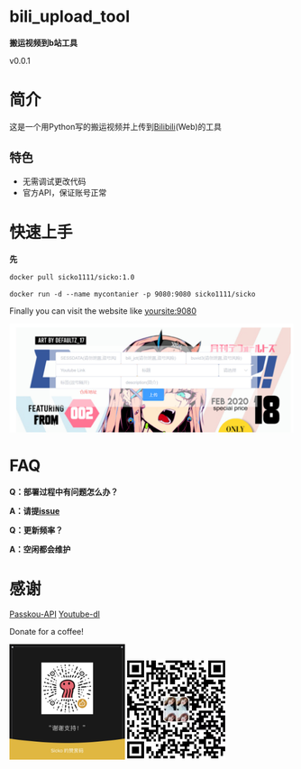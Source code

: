 # bili_upload_tool
**搬运视频到b站工具**

v0.0.1

# 简介

这是一个用Python写的搬运视频并上传到[Bilibili](https://www.bilibili.com/)(Web)的工具

## 特色

- 无需调试更改代码
- 官方API，保证账号正常

# 快速上手

**先**

  ```
  docker pull sicko1111/sicko:1.0
  ```
  ```
  docker run -d --name mycontanier -p 9080:9080 sicko1111/sicko
  ```

Finally you can visit the website like <u>yoursite:9080</u>

<img src="https://raw.githubusercontent.com/googidaddy/img/master/img/bili_release.png" alt="例图">

# FAQ

**Q：部署过程中有问题怎么办？**

**A：请提[issue](https://github.com/googidaddy/bili_upload_tool/issues/new)**

**Q：更新频率？**

**A：空闲都会维护**

# 感谢

[Passkou-API](https://github.com/Passkou/bilibili-api)
[Youtube-dl](https://github.com/ytdl-org/youtube-dl)

Donate for a coffee!

<img src="https://raw.githubusercontent.com/googidaddy/img/master/wechat_pay.jpg" alt="donate by wechat" style="zoom:20%;" />

<img src="https://raw.githubusercontent.com/googidaddy/img/master/alipay.jpg" alt="alipay" style="zoom:60%;" />
